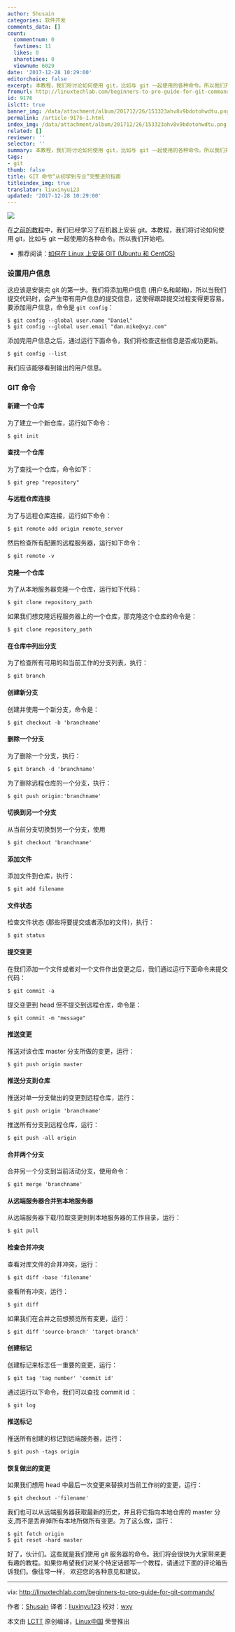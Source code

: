 ```yaml
---
author: Shusain
categories: 软件开发
comments_data: []
count:
  commentnum: 0
  favtimes: 11
  likes: 0
  sharetimes: 0
  viewnum: 6029
date: '2017-12-28 10:29:00'
editorchoice: false
excerpt: 本教程，我们将讨论如何使用 git，比如与 git 一起使用的各种命令。所以我们开始吧。
fromurl: http://linuxtechlab.com/beginners-to-pro-guide-for-git-commands/
id: 9176
islctt: true
banner_img: /data/attachment/album/201712/26/153323ahv8v9bdotohwdtu.png
permalink: /article-9176-1.html
index_img: /data/attachment/album/201712/26/153323ahv8v9bdotohwdtu.png.thumb.jpg
related: []
reviewer: ''
selector: ''
summary: 本教程，我们将讨论如何使用 git，比如与 git 一起使用的各种命令。所以我们开始吧。
tags:
- git
thumb: false
title: GIT 命令“从初学到专业”完整进阶指南
titleindex_img: true
translator: liuxinyu123
updated: '2017-12-28 10:29:00'
---
```


![](/data/attachment/album/201712/26/153323ahv8v9bdotohwdtu.png)


在[之前的教程](http://linuxtechlab.com/install-git-linux-ubuntu-centos/)中，我们已经学习了在机器上安装 git。本教程，我们将讨论如何使用 git，比如与 git 一起使用的各种命令。所以我们开始吧。


* 推荐阅读：[如何在 Linux 上安装 GIT (Ubuntu 和 CentOS)](http://linuxtechlab.com/install-git-linux-ubuntu-centos/)


### 设置用户信息


这应该是安装完 git 的第一步。我们将添加用户信息 (用户名和邮箱)，所以当我们提交代码时，会产生带有用户信息的提交信息，这使得跟踪提交过程变得更容易。要添加用户信息，命令是 `git config`：



```
$ git config --global user.name "Daniel"
$ git config --global user.email "dan.mike@xyz.com"

```

添加完用户信息之后，通过运行下面命令，我们将检查这些信息是否成功更新。



```
$ git config --list

```

我们应该能够看到输出的用户信息。


### GIT 命令


#### 新建一个仓库


为了建立一个新仓库，运行如下命令：



```
$ git init

```

#### 查找一个仓库


为了查找一个仓库，命令如下：



```
$ git grep "repository"

```

#### 与远程仓库连接


为了与远程仓库连接，运行如下命令：



```
$ git remote add origin remote_server

```

然后检查所有配置的远程服务器，运行如下命令：



```
$ git remote -v

```

#### 克隆一个仓库


为了从本地服务器克隆一个仓库，运行如下代码：



```
$ git clone repository_path

```

如果我们想克隆远程服务器上的一个仓库，那克隆这个仓库的命令是：



```
$ git clone repository_path

```

#### 在仓库中列出分支


为了检查所有可用的和当前工作的分支列表，执行：



```
$ git branch

```

#### 创建新分支


创建并使用一个新分支，命令是：



```
$ git checkout -b 'branchname'

```

#### 删除一个分支


为了删除一个分支，执行：



```
$ git branch -d 'branchname'

```

为了删除远程仓库的一个分支，执行：



```
$ git push origin:'branchname'

```

#### 切换到另一个分支


从当前分支切换到另一个分支，使用



```
$ git checkout 'branchname'

```

#### 添加文件


添加文件到仓库，执行：



```
$ git add filename

```

#### 文件状态


检查文件状态 (那些将要提交或者添加的文件)，执行：



```
$ git status

```

#### 提交变更


在我们添加一个文件或者对一个文件作出变更之后，我们通过运行下面命令来提交代码：



```
$ git commit -a

```

提交变更到 head 但不提交到远程仓库，命令是：



```
$ git commit -m "message"

```

#### 推送变更


推送对该仓库 master 分支所做的变更，运行：



```
$ git push origin master

```

#### 推送分支到仓库


推送对单一分支做出的变更到远程仓库，运行：



```
$ git push origin 'branchname'

```

推送所有分支到远程仓库，运行：



```
$ git push -all origin

```

#### 合并两个分支


合并另一个分支到当前活动分支，使用命令：



```
$ git merge 'branchname'

```

#### 从远端服务器合并到本地服务器


从远端服务器下载/拉取变更到到本地服务器的工作目录，运行：



```
$ git pull 

```

#### 检查合并冲突


查看对库文件的合并冲突，运行：



```
$ git diff -base 'filename'

```

查看所有冲突，运行：



```
$ git diff

```

如果我们在合并之前想预览所有变更，运行：



```
$ git diff 'source-branch' 'target-branch' 

```

#### 创建标记


创建标记来标志任一重要的变更，运行：



```
$ git tag 'tag number' 'commit id' 

```

通过运行以下命令，我们可以查找 commit id ：



```
$ git log

```

#### 推送标记


推送所有创建的标记到远端服务器，运行：



```
$ git push -tags origin

```

#### 恢复做出的变更


如果我们想用 head 中最后一次变更来替换对当前工作树的变更，运行：



```
$ git checkout -'filename'

```

我们也可以从远端服务器获取最新的历史，并且将它指向本地仓库的 master 分支,而不是丢弃掉所有本地所做所有变更。为了这么做，运行：



```
$ git fetch origin
$ git reset -hard master

```

好了，伙计们。这些就是我们使用 git 服务器的命令。我们将会很快为大家带来更有趣的教程。如果你希望我们对某个特定话题写一个教程，请通过下面的评论箱告诉我们。像往常一样， 欢迎您的各种意见和建议。




---


via: <http://linuxtechlab.com/beginners-to-pro-guide-for-git-commands/>


作者：[Shusain](http://linuxtechlab.com/author/shsuain/) 译者：[liuxinyu123](https://github.com/liuxinyu123) 校对：[wxy](https://github.com/wxy)


本文由 [LCTT](https://github.com/LCTT/TranslateProject) 原创编译，[Linux中国](https://linux.cn/) 荣誉推出